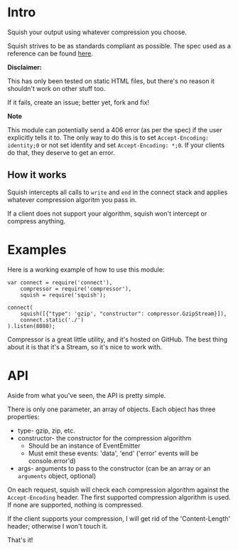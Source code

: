 Intro
=====

Squish your output using whatever compression you choose.

Squish strives to be as standards compliant as possible. The spec used as a reference can be found [here](http://www.w3.org/Protocols/rfc2616/rfc2616-sec14.html#sec14.3).

**Disclaimer:**

This has only been tested on static HTML files, but there's no reason it shouldn't work on other stuff too.

If it fails, create an issue; better yet, fork and fix!

**Note**

This module can potentially send a 406 error (as per the spec) if the user explicitly tells it to. The only way to do this is to set `Accept-Encoding: identity;0` or not set identity and set `Accept-Encoding: *;0`. If your clients do that, they deserve to get an error.

How it works
------------

Squish intercepts all calls to `write` and `end` in the connect stack and applies whatever compression algoritm you pass in.

If a client does not support your algorithm, squish won't intercept or compress anything.

Examples
========

Here is a working example of how to use this module:

	var connect = require('connect'),
		compressor = require('compressor'),
		squish = require('squish');
	
	connect(
		squish([{"type": 'gzip', "constructor": compressor.GzipStream}]),
		connect.static('./')
	).listen(8080);

Compressor is a great little utility, and it's hosted on GitHub.  The best thing about it is that it's a Stream, so it's nice to work with.

API
===

Aside from what you've seen, the API is pretty simple.

There is only one parameter, an array of objects. Each object has three properties:

* type- gzip, zip, etc.
* constructor- the constructor for the compression algorithm
  * Should be an instance of EventEmitter
  * Must emit these events: 'data', 'end' ('error' events will be console.error'd)
* args- arguments to pass to the constructor (can be an array or an `arguments` object, optional)

On each request, squish will check each compression algorithm against the `Accept-Encoding` header. The first supported compression algorithm is used. If none are supported, nothing is compressed.

If the client supports your compression, I will get rid of the 'Content-Length' header; otherwise I won't touch it.

That's it!
